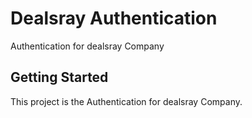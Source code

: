 # Dealsray Authentication

Authentication for dealsray Company

## Getting Started

This project is the Authentication for dealsray Company.

